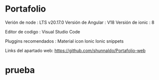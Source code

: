 # Portafolio
Verión de node : LTS  v20.17.0
Versión de Angular : V18
Versión de ionic : 8

Editor de codigo : Visual Studio Code

Pluggins recomendados :
Material icon 
Ionic
Ionic snippets 

Links del apartado web: https://github.com/shunnaldo/Portafolio-web
# prueba